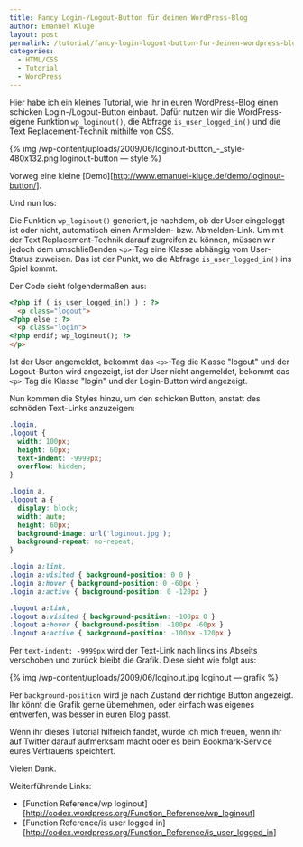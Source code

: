 ```yaml
---
title: Fancy Login-/Logout-Button für deinen WordPress-Blog
author: Emanuel Kluge
layout: post
permalink: /tutorial/fancy-login-logout-button-fur-deinen-wordpress-blog/
categories:
  - HTML/CSS
  - Tutorial
  - WordPress
---
```


Hier habe ich ein kleines Tutorial, wie ihr in euren WordPress-Blog einen schicken Login-/Logout-Button einbaut. Dafür nutzen wir die WordPress-eigene Funktion `wp_loginout()`, die Abfrage `is_user_logged_in()` und die Text Replacement-Technik mithilfe von CSS.

{% img /wp-content/uploads/2009/06/loginout-button_-_style-480x132.png loginout-button &mdash; style %}

Vorweg eine kleine [Demo][http://www.emanuel-kluge.de/demo/loginout-button/].

Und nun los:

Die Funktion `wp_loginout()` generiert, je nachdem, ob der User eingeloggt ist oder nicht, automatisch einen Anmelden- bzw. Abmelden-Link. Um mit der Text Replacement-Technik darauf zugreifen zu können, müssen wir jedoch dem umschließenden `<p>`-Tag eine Klasse abhängig vom User-Status zuweisen. Das ist der Punkt, wo die Abfrage `is_user_logged_in()` ins Spiel kommt.

Der Code sieht folgendermaßen aus:

```html
<?php if ( is_user_logged_in() ) : ?>
  <p class="logout">
<?php else : ?>
  <p class="login">
<?php endif; wp_loginout(); ?>
</p>
```

Ist der User angemeldet, bekommt das `<p>`-Tag die Klasse "logout" und der Logout-Button wird angezeigt, ist der User nicht angemeldet, bekommt das `<p>`-Tag die Klasse "login" und der Login-Button wird angezeigt.

Nun kommen die Styles hinzu, um den schicken Button, anstatt des schnöden Text-Links anzuzeigen:

```css
.login,
.logout {
  width: 100px;
  height: 60px;
  text-indent: -9999px;
  overflow: hidden;
}

.login a,
.logout a {
  display: block;
  width: auto;
  height: 60px;
  background-image: url('loginout.jpg');
  background-repeat: no-repeat;
}

.login a:link,
.login a:visited { background-position: 0 0 }
.login a:hover { background-position: 0 -60px }
.login a:active { background-position: 0 -120px }

.logout a:link,
.logout a:visited { background-position: -100px 0 }
.logout a:hover { background-position: -100px -60px }
.logout a:active { background-position: -100px -120px }
```

Per `text-indent: -9999px` wird der Text-Link nach links ins Abseits verschoben und zurück bleibt die Grafik. Diese sieht wie folgt aus:

{% img /wp-content/uploads/2009/06/loginout.jpg loginout &mdash; grafik %}

Per `background-position` wird je nach Zustand der richtige Button angezeigt. Ihr könnt die Grafik gerne übernehmen, oder einfach was eigenes entwerfen, was besser in euren Blog passt.

Wenn ihr dieses Tutorial hilfreich fandet, würde ich mich freuen, wenn ihr auf Twitter darauf aufmerksam macht oder es beim Bookmark-Service eures Vertrauens speichtert.

Vielen Dank.

Weiterführende Links:

 * [Function Reference/wp loginout][http://codex.wordpress.org/Function_Reference/wp_loginout]
 * [Function Reference/is user logged in][http://codex.wordpress.org/Function_Reference/is_user_logged_in]
